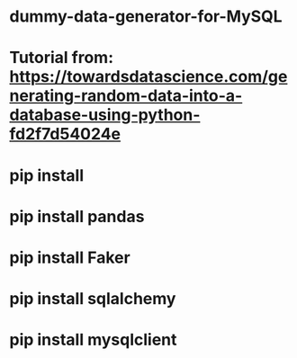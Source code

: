 # dummy-data-generator-for-MySQL
# Tutorial from: https://towardsdatascience.com/generating-random-data-into-a-database-using-python-fd2f7d54024e
# pip install 
# pip install pandas 
# pip install Faker
# pip install sqlalchemy
# pip install mysqlclient

